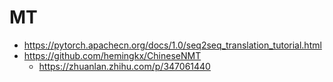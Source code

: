 # MT

* https://pytorch.apachecn.org/docs/1.0/seq2seq_translation_tutorial.html
* https://github.com/hemingkx/ChineseNMT
    * https://zhuanlan.zhihu.com/p/347061440